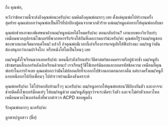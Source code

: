 ถึง คุณพ่อ,

หวังว่าข้อความนี้จะส่งถึงคุณพ่อนะครับ/คะ ผมคิดถึงคุณพ่อมากๆ เลย ตั้งแต่คุณพ่อไปทำงานครั้งสุดท้าย คุณแม่บอกว่าคุณพ่อเป็นฮีโร่ที่ปกป้องผู้คนจากพวกตัวร้าย แต่ผม/หนูแค่อยากให้คุณพ่อกลับมา

คุณพ่อช่วยเอาของพิเศษมาฝากผม/หนูหน่อยได้ไหมครับ/คะ ตอนกลับบ้าน? เอาแบบของวิบวับเท่ๆ เหมือนพวกอุปกรณ์ไซเบอร์ที่พวกทหารรับจ้างใส่กันที่เดอะเรดบาร์น่ะครับ/ค่ะ คุณพ่อก็รู้ว่าผม/หนูชอบของพวกแกดเจ็ตมากแค่ไหน! แล้วก็ ถ้าคุณพ่อมีเวลาก็เล่าเรื่องการผจญภัยให้ฟังบ้างนะ ผม/หนูว่ามันต้องสนุกกว่าเกมปาจิงโกะ หรือหนังโฮโลเป็นไหนๆ เลย

ผม/หนูตั้งใจเรียนมากเลยครับ/ค่ะ ตอนนี้กำลังเรียนประวัติศาสตร์ของนครราตรีอยู่ด้วยซ้ำ ผม/หนูยังเข้าชมรมแฮ็กเกอร์หลังเลิกเรียนด้วยนะ! เราเรียนรู้วิธีใช้เทอร์มินอลและถอดรหัสข้อความ เหมือนที่คุณพ่อทำในภารกิจเลย คุณแม่บอกว่ามันไม่ปลอดภัยที่จะออกไปข้างนอกตอนกลางคืน แต่บางครั้งผม/หนูก็แอบหนีออกไปกับเพื่อนๆ ไปสำรวจย่านเมืองสังเคราะห์

คุณพ่อครับ/คะ ได้โปรดกลับบ้านเร็วๆ นะครับ/คะ ผม/หนูอยากให้คุณพ่อสอนวิธีป้องกันตัว และอาจจะช่วยติดตั้งไซเบอร์ม็อดเท่ๆ ให้ผม/หนูด้วย ผม/หนูสัญญาว่าจะระมัดระวังตัว และจะไม่ทำตัวเหลวไหลเหมือนพวกไซเบอร์คลั่งที่พวกตำรวจ ACPD ชอบพูดถึง

รักคุณพ่อมากๆ นะครับ/คะ

ลูกชาย/ลูกสาว (ชื่อ)
